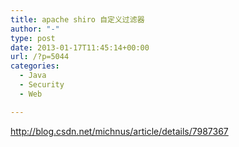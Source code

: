 ```yaml
---
title: apache shiro 自定义过滤器
author: "-"
type: post
date: 2013-01-17T11:45:14+00:00
url: /?p=5044
categories:
  - Java
  - Security
  - Web

---
```

http://blog.csdn.net/michnus/article/details/7987367